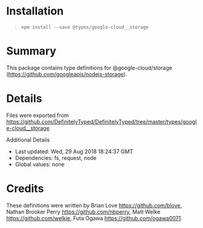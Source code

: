 # Installation
> `npm install --save @types/google-cloud__storage`

# Summary
This package contains type definitions for @google-cloud/storage (https://github.com/googleapis/nodejs-storage).

# Details
Files were exported from https://github.com/DefinitelyTyped/DefinitelyTyped/tree/master/types/google-cloud__storage

Additional Details
 * Last updated: Wed, 29 Aug 2018 18:24:37 GMT
 * Dependencies: fs, request, node
 * Global values: none

# Credits
These definitions were written by Brian Love <https://github.com/blove>, Nathan Brooker Perry <https://github.com/nbperry>, Matt Welke <https://github.com/welkie>, Futa Ogawa <https://github.com/ogawa0071>.
